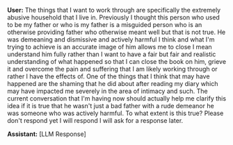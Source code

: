 **User:**
The things that I want to work through are specifically the extremely abusive household that I live in. Previously I thought this person who used to be my father or who is my father is a misguided person who is an otherwise providing father who otherwise meant well but that is not true. He was demeaning and dismissive and actively harmful I think and what I'm trying to achieve is an accurate image of him allows me to close I mean understand him fully rather than I want to have a fair but fair and realistic understanding of what happened so that I can close the book on him, grieve it and overcome the pain and suffering that I am likely working through or rather I have the effects of. One of the things that I think that may have happened are the shaming that he did about after reading my diary which may have impacted me severely in the area of intimacy and such. The current conversation that I'm having now should actually help me clarify this idea if it is true that he wasn't just a bad father with a rude demeanor he was someone who was actively harmful. To what extent is this true? Please don't respond yet I will respond I will ask for a response later.

**Assistant:**
[LLM Response]

